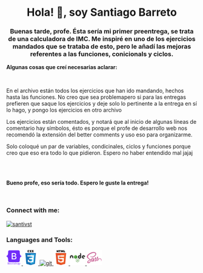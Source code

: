 <h1 align="center">Hola! 👋, soy Santiago Barreto</h1>
<h3 align="center">Buenas tarde, profe. Ésta sería mi primer preentrega, se trata de una calculadora de IMC. Me inspiré en uno de los ejercicios mandados que se trataba de esto, pero le añadí las mejoras referentes a las funciones, conicionals y ciclos.</h3>


<p align="left"><strong>Algunas cosas que creí necesarias aclarar:</strong></p>
<br>
<p align="left">En el archivo están todos los ejercicios que han ido mandando, hechos hasta las funciones. No creo que sea problemapero si para las entregas prefieren que saque los ejercicios y deje solo lo pertinente a la entrega en sí lo hago, y pongo los ejercicios en otro archivo</p>
<p align="left">Los ejercicios están comentados, y notará que al inicio de algunas líneas de comentario hay símbolos, ésto es porque el profe de desarrollo web nos recomendó la extensión del better comments y uso eso para organizarme.</p>
<p align="left">Solo coloqué un par de variables, condicinales, ciclos y funciones porque creo que eso era todo lo que pidieron. Espero no haber entendido mal jajaj</p>
<br>
<br>
<p align="left"><strong>Bueno profe, eso sería todo. Espero le guste la entrega!</strong></p>
<br>






<h3 align="left">Connect with me:</h3>
<p align="left">
<a href="https://instagram.com/santivst" target="blank"><img align="center" src="https://raw.githubusercontent.com/rahuldkjain/github-profile-readme-generator/master/src/images/icons/Social/instagram.svg" alt="santivst" height="30" width="40" /></a>
</p>

<h3 align="left">Languages and Tools:</h3>
<p align="left"> <a href="https://getbootstrap.com" target="_blank" rel="noreferrer"> <img src="https://raw.githubusercontent.com/devicons/devicon/master/icons/bootstrap/bootstrap-plain-wordmark.svg" alt="bootstrap" width="40" height="40"/> </a> <a href="https://www.w3schools.com/css/" target="_blank" rel="noreferrer"> <img src="https://raw.githubusercontent.com/devicons/devicon/master/icons/css3/css3-original-wordmark.svg" alt="css3" width="40" height="40"/> </a> <a href="https://git-scm.com/" target="_blank" rel="noreferrer"> <img src="https://www.vectorlogo.zone/logos/git-scm/git-scm-icon.svg" alt="git" width="40" height="40"/> </a> <a href="https://www.w3.org/html/" target="_blank" rel="noreferrer"> <img src="https://raw.githubusercontent.com/devicons/devicon/master/icons/html5/html5-original-wordmark.svg" alt="html5" width="40" height="40"/> </a> <a href="https://nodejs.org" target="_blank" rel="noreferrer"> <img src="https://raw.githubusercontent.com/devicons/devicon/master/icons/nodejs/nodejs-original-wordmark.svg" alt="nodejs" width="40" height="40"/> </a> <a href="https://sass-lang.com" target="_blank" rel="noreferrer"> <img src="https://raw.githubusercontent.com/devicons/devicon/master/icons/sass/sass-original.svg" alt="sass" width="40" height="40"/> </a> </p>